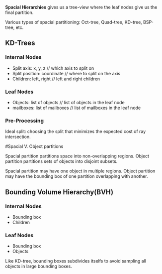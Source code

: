 **Spacial Hierarchies** gives us a tree-view where the leaf nodes give us the final partition.

Various types of spacial partitioning:
Oct-tree, Quad-tree, KD-tree, BSP-tree, etc.

## KD-Trees

### Internal Nodes
- Split axis: x, y, z // which axis to split on
- Split position: coordinate // where to split on the axis
- Children: left, right // left and right children

### Leaf Nodes
- Objects: list of objects // list of objects in the leaf node
- mailboxes: list of mailboxes // list of mailboxes in the leaf node

### Pre-Processing
Ideal split: choosing the split that minimizes the expected cost  of ray intersection.

#Spacial V. Object partitions

Spacial partition partitions space into non-overlapping regions.
Object partition partitions sets of objects into disjoint subsets.

Spacial partition may have one object in multiple regions.
Object partition may have the bounding box of one partition overlapping with another.

## Bounding Volume Hierarchy(BVH)

### Internal Nodes
- Bounding box
- Children

### Leaf Nodes
- Bounding box
- Objects


Like KD-tree, bounding boxes subdivides itselfs to avoid sampling all objects in large bounding boxes.

